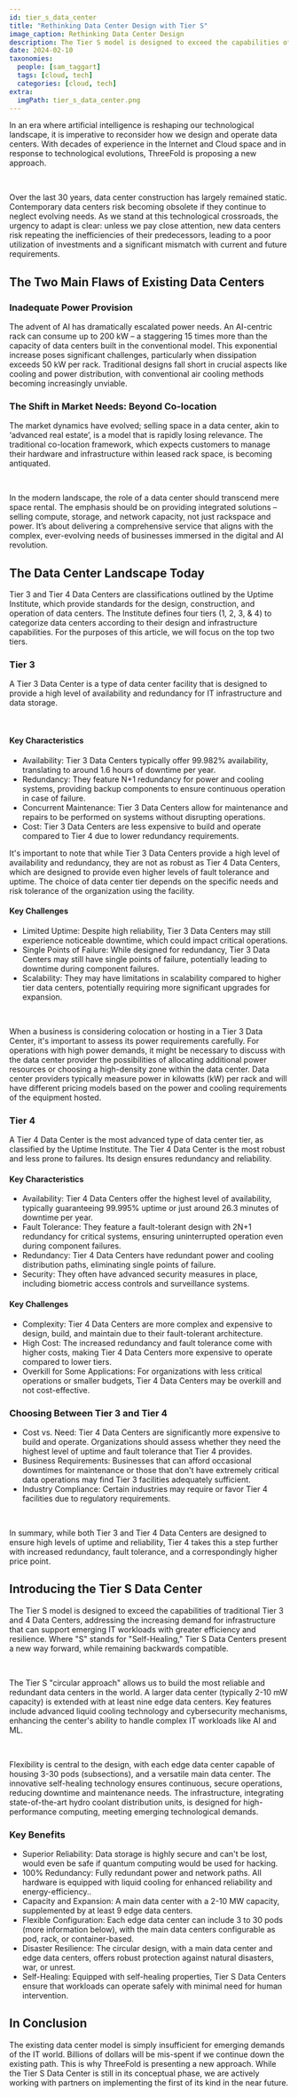 ```yaml
---
id: tier_s_data_center
title: "Rethinking Data Center Design with Tier S"
image_caption: Rethinking Data Center Design
description: The Tier S model is designed to exceed the capabilities of traditional data centers, addressing the increasing demand for infrastructure that can support emerging IT workloads with greater efficiency and resilience.
date: 2024-02-10
taxonomies:
  people: [sam_taggart]
  tags: [cloud, tech]
  categories: [cloud, tech]
extra:
  imgPath: tier_s_data_center.png
---
```


In an era where artificial intelligence is reshaping our technological landscape, it is imperative to reconsider how we design and operate data centers. With decades of experience in the Internet and Cloud space and in response to technological evolutions, ThreeFold is proposing a new approach.

<br>

Over the last 30 years, data center construction has largely remained static. Contemporary data centers risk becoming obsolete if they continue to neglect evolving needs. As we stand at this technological crossroads, the urgency to adapt is clear: unless we pay close attention, new data centers risk repeating the inefficiencies of their predecessors, leading to a poor utilization of investments and a significant mismatch with current and future requirements.

## The Two Main Flaws of Existing Data Centers

### Inadequate Power Provision

The advent of AI has dramatically escalated power needs. An AI-centric rack can consume up to 200 kW – a staggering 15 times more than the capacity of data centers built in the conventional model. This exponential increase poses significant challenges, particularly when dissipation exceeds 50 kW per rack. Traditional designs fall short in crucial aspects like cooling and power distribution, with conventional air cooling methods becoming increasingly unviable.

### The Shift in Market Needs: Beyond Co-location

The market dynamics have evolved; selling space in a data center, akin to ‘advanced real estate’, is a model that is rapidly losing relevance. The traditional co-location framework, which expects customers to manage their hardware and infrastructure within leased rack space, is becoming antiquated.

<br>

In the modern landscape, the role of a data center should transcend mere space rental. The emphasis should be on providing integrated solutions – selling compute, storage, and network capacity, not just rackspace and power. It’s about delivering a comprehensive service that aligns with the complex, ever-evolving needs of businesses immersed in the digital and AI revolution.

## The Data Center Landscape Today

Tier 3 and Tier 4 Data Centers are classifications outlined by the Uptime Institute, which provide standards for the design, construction, and operation of data centers. The Institute defines four tiers (1, 2, 3, & 4) to categorize data centers according to their design and infrastructure capabilities. For the purposes of this article, we will focus on the top two tiers.

### Tier 3

A Tier 3 Data Center is a type of data center facility that is designed to provide a high level of availability and redundancy for IT infrastructure and data storage.

<br>

#### Key Characteristics

- Availability: Tier 3 Data Centers typically offer 99.982% availability, translating to around 1.6 hours of downtime per year.
- Redundancy: They feature N+1 redundancy for power and cooling systems, providing backup components to ensure continuous operation in case of failure.
- Concurrent Maintenance: Tier 3 Data Centers allow for maintenance and repairs to be performed on systems without disrupting operations.
- Cost: Tier 3 Data Centers are less expensive to build and operate compared to Tier 4 due to lower redundancy requirements.

It's important to note that while Tier 3 Data Centers provide a high level of availability and redundancy, they are not as robust as Tier 4 Data Centers, which are designed to provide even higher levels of fault tolerance and uptime. The choice of data center tier depends on the specific needs and risk tolerance of the organization using the facility.

#### Key Challenges

- Limited Uptime: Despite high reliability, Tier 3 Data Centers may still experience noticeable downtime, which could impact critical operations.
- Single Points of Failure: While designed for redundancy, Tier 3 Data Centers may still have single points of failure, potentially leading to downtime during component failures.
- Scalability: They may have limitations in scalability compared to higher tier data centers, potentially requiring more significant upgrades for expansion.

<br>

When a business is considering colocation or hosting in a Tier 3 Data Center, it's important to assess its power requirements carefully. For operations with high power demands, it might be necessary to discuss with the data center provider the possibilities of allocating additional power resources or choosing a high-density zone within the data center. Data center providers typically measure power in kilowatts (kW) per rack and will have different pricing models based on the power and cooling requirements of the equipment hosted.

### Tier 4

A Tier 4 Data Center is the most advanced type of data center tier, as classified by the Uptime Institute. The Tier 4 Data Center is the most robust and less prone to failures. Its design ensures redundancy and reliability.

#### Key Characteristics

- Availability: Tier 4 Data Centers offer the highest level of availability, typically guaranteeing 99.995% uptime or just around 26.3 minutes of downtime per year.
- Fault Tolerance: They feature a fault-tolerant design with 2N+1 redundancy for critical systems, ensuring uninterrupted operation even during component failures.
- Redundancy: Tier 4 Data Centers have redundant power and cooling distribution paths, eliminating single points of failure.
- Security: They often have advanced security measures in place, including biometric access controls and surveillance systems.

#### Key Challenges

- Complexity: Tier 4 Data Centers are more complex and expensive to design, build, and maintain due to their fault-tolerant architecture.
- High Cost: The increased redundancy and fault tolerance come with higher costs, making Tier 4 Data Centers more expensive to operate compared to lower tiers.
- Overkill for Some Applications: For organizations with less critical operations or smaller budgets, Tier 4 Data Centers may be overkill and not cost-effective.

### Choosing Between Tier 3 and Tier 4

- Cost vs. Need: Tier 4 Data Centers are significantly more expensive to build and operate. Organizations should assess whether they need the highest level of uptime and fault tolerance that Tier 4 provides.
- Business Requirements: Businesses that can afford occasional downtimes for maintenance or those that don't have extremely critical data operations may find Tier 3 facilities adequately sufficient.
- Industry Compliance: Certain industries may require or favor Tier 4 facilities due to regulatory requirements.

<br>

In summary, while both Tier 3 and Tier 4 Data Centers are designed to ensure high levels of uptime and reliability, Tier 4 takes this a step further with increased redundancy, fault tolerance, and a correspondingly higher price point.

## Introducing the Tier S Data Center

The Tier S model is designed to exceed the capabilities of traditional Tier 3 and 4 Data Centers, addressing the increasing demand for infrastructure that can support emerging IT workloads with greater efficiency and resilience. Where "S" stands for "Self-Healing," Tier S Data Centers present a new way forward, while remaining backwards compatible.

<br>

The Tier S "circular approach" allows us to build the most reliable and redundant data centers in the world. A larger data center (typically 2-10 mW capacity) is extended with at least nine edge data centers. Key features include advanced liquid cooling technology and cybersecurity mechanisms, enhancing the center's ability to handle complex IT workloads like AI and ML.

<br>

Flexibility is central to the design, with each edge data center capable of housing 3-30 pods (subsections), and a versatile main data center. The innovative self-healing technology ensures continuous, secure operations, reducing downtime and maintenance needs. The infrastructure, integrating state-of-the-art hydro coolant distribution units, is designed for high-performance computing, meeting emerging technological demands.

### Key Benefits

- Superior Reliability: Data storage is highly secure and can't be lost, would even be safe if quantum computing would be used for hacking.
- 100% Redundancy: Fully redundant power and network paths. All hardware is equipped with liquid cooling for enhanced reliability and energy-efficiency..
- Capacity and Expansion: A main data center with a 2-10 MW capacity, supplemented by at least 9 edge data centers.
- Flexible Configuration: Each edge data center can include 3 to 30 pods (more information below), with the main data centers configurable as pod, rack, or container-based.
- Disaster Resilience: The circular design, with a main data center and edge data centers, offers robust protection against natural disasters, war, or unrest.
- Self-Healing: Equipped with self-healing properties, Tier S Data Centers ensure that workloads can operate safely with minimal need for human intervention.

## In Conclusion

The existing data center model is simply insufficient for emerging demands of the IT world. Billions of dollars will be mis-spent if we continue down the existing path. This is why ThreeFold is presenting a new approach. While the Tier S Data Center is still in its conceptual phase, we are actively working with partners on implementing the first of its kind in the near future.
